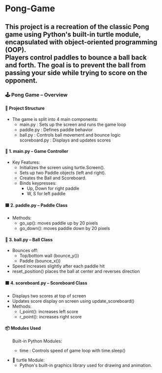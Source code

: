 # Pong-Game

<h2>
  <p>This project is a recreation of the classic Pong game using Python's built-in turtle module, encapsulated with object-oriented programming (OOP).<br>
Players control paddles to bounce a ball back and forth. The goal is to prevent the ball from passing your side while trying to score on the opponent.</p>
</h2>
<h3>🕹️ Pong Game – Overview</h3>
<h4>📁 Project Structure</h4>
<ul>
  <li>The game is split into 4 main components:
    <ul>
      <li>main.py : Sets up the screen and runs the game loop</li>
      <li>paddle.py :	Defines paddle behavior</li>
      <li>ball.py :	Controls ball movement and bounce logic</li>
      <li1>scoreboard.py : Displays and updates scores</li1>
    </ul>
  </li>
</ul>
<h4>📜 1. main.py – Game Controller</h4>
<ul>
  <li>Key Features:
    <ul>
      <li>Initializes the screen using turtle.Screen().</li>
      <li>Sets up two Paddle objects (left and right).</li>
      <li>Creates the Ball and Scoreboard.</li>
      <li>Binds keypresses:
      <ul>
        <li>Up, Down for right paddle</li>
        <li>W, S for left paddle</li>
      </ul>
      </li>
    </ul>
  </li>
</ul>
<h4>🟨 2. paddle.py – Paddle Class</h4>
<ul>
  <li>Methods:
    <ul>
      <li>go_up(): moves paddle up by 20 pixels</li>
      <li>go_down(): moves paddle down by 20 pixels</li>
    </ul>
  </li>
</ul>
<h4>🔴 3. ball.py – Ball Class</h4>
<ul>
  <li>Bounces off:
  <ul>
    <li>Top/bottom wall (bounce_y())</li>
    <li>Paddle (bounce_x())</li>
  </ul>
  </li>
  <li>Speed increases slightly after each paddle hit</li>
  <li>reset_position() places the ball at center and reverses direction</li>
</ul>
<h4>🟩 4. scoreboard.py – Scoreboard Class</h4>
<ul>
  <li>Displays two scores at top of screen</li>
  <li>Updates score display on screen using update_scoreboard()</li>
  <li>Methods:
  <ul>
    <li>l_point(): increases left score</li>
    <li>r_point(): increases right score</li>
  </ul>
  </li>
</ul>
<h4>📦 Modules Used</h4>
<ul>Built-in Python Modules:
  <ul>
    <li>time :	Controls speed of game loop with time.sleep()</li>
  </ul>
</ul>
<ul>
  <li>🐢 turtle Module:
  <ul>
    <li>Python's built-in graphics library used for drawing and animation.</li>
  </ul>
  </li>
</ul>

